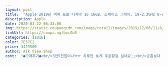 ```yaml
---
layout: post 
title:  "Apple 2019년 맥북 프로 터치바 16 16GB, 스페이스 그레이, i9-2.3GHz 8-core, SSD 1TB, 단품" 
description: Apple ..
date: 2020-03-22 06:33:08 
img: https://static.coupangcdn.com/image/retail/images/2019/12/06/11/8/03ab0c9c-682e-454b-8697-1fa59ae0a106.jpg 
linkUrl: https://coupa.ng/bvcGoS 
categories: [1016] 
color: 7E57C2 
price: 3429500 
author: Ask View Shop 
cont:  "●구매후기●<br/>3만5천원이나ㅠㅠ 하루만 늦게 주문할걸 싶네요;;<br/>공홈보다 거의 40만원 정도 싸게 산것 같네요!!<br/>근데 제가 사고나서 카드할인이 3%에서 9%로 바뀌어서 15만원 더 비싸게 사게되서 별하나 뺏어요.<br/>이거저것 악세사리값들 벌수 있었는데  슬프네요.<br/> 여러분들은 좀더 존버하세요.<br/> 5일만 버틸것을…ㅜㅜ<br/>꼼꼼한 포장도 감사합니다^^<br/>너무좋아요.<br/> ㅜㅜ 9년 쓴 제 맥북이 슬슬 맛이가기 시작해서 샀어요.<br/> 잠시 CTO업글해서 살까 했는데 넘 비싸져서 무이자 할부에 카드 할부되는 쿠팡에서 샀어요.<br/><br/>다들 스페이스그레이 쓰는거 보니 뭔가 사고 싶지 않더라구요 그래서 실버를 구입했는데.<br/><br/>동영상편집, 포토샵은 독학으로 어느정도 하는데 파컷, 로직 제대로 배워 보고 싶어서 질렀어요.<br/><br/>맥북은 첨 사용하는거라서 아직 뭐가 뭔지 잘 모르겠지만 앞으로 열심히 배워야겠어요.<br/><br/>무게는 제 예전 맥북이 워낙 옛날꺼라 뭐 무게는 비슷하네요.<br/><br/>박스 멀쩡하고 초록 뽁뽁이 크게 들어있네요.<br/> 외관 짝~다 확인하니 멀쩡하고 화면 불량도 없네요.<br/><br/>배송 잘왔고요.<br/> 일부러 집에 있는 주말에 주문하고 그다음날 일요일에 받았어요.<br/><br/>배송이 너무 빨라서 놀랐구요<br/>사실 스페이스그레이냐 실버 사이에서 엄청 고민했는데,<br/>상품 상태 너무나도 좋구요~ 쿠팡 진짜 짱입니다.<br/><br/>스피커 사운드 진짜 신세계이고요.<br/><br/>실물 깡패입니다.<br/> 실버로 고르길 정말 잘한것 같아요!<br/>예상배송일보다 하루 일찍 받았는데 가격이 떨어졌네요<br/>온다고해서 기다리다가 도착했다는 메세지 확인하고 문앞에서 바로 겟했어요.<br/><br/>좋네요.<br/> 근 한달 고민한게 어이가 없을 정도입니다.<br/><br/>화면 13인치에서 16인치로 바뀌니까 넘 좋네요.<br/><br/>" 
---
```

